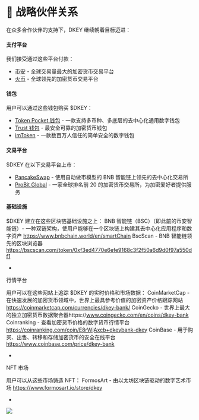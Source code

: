 # 🤝 战略伙伴关系

在众多合作伙伴的支持下，DKEY 继续朝着目标迈进：



#### 支付平台&#x20;

我们接受通过这些平台付款：&#x20;

* [币安](https://www.binance.com/) - 全球交易量最大的加密货币交易平台 &#x20;
* [火币](https://www.huobi.com/) - 全球领先的加密货币交易平台&#x20;



#### 钱包&#x20;

用户可以通过这些钱包购买 $DKEY：&#x20;

* [Token Pocket 钱包](https://www.tokenpocket.pro/) - 一款支持多币种、多底层的去中心化通用数字钱包&#x20;
* [Trust 钱包](https://trustwallet.com/) - 最安全可靠的加密货币钱包&#x20;
* [imToken](https://token.im/) - 一款数百万人信任的简单安全的数字钱包&#x20;



#### 交易平台&#x20;

$DKEY 在以下交易平台上市：&#x20;

* [PancakeSwap](https://pancakeswap.finance/info/token/0xf3ed4770e6efe9168c3f2f50a6d9d0f97a550df1) - 使用自动做市模型的 BNB 智能链上领先的去中心化交易所&#x20;
* [ProBit Global](https://www.probit.com/app/exchange/DKEY-USDT) - 一家全球排名前 20 的加密货币交易所，为加密爱好者提供服务&#x20;



#### 基础设施&#x20;

$DKEY 建立在这些区块链基础设施之上： BNB 智能链（BSC）（即此前的币安智能链）- 一种双链架构，使用户能够在一个区块链上构建其去中心化应用程序和数字资产 https://www.bnbchain.world/en/smartChain BscScan - BNB 智能链领先的区块浏览器 https://bscscan.com/token/0xf3ed4770e6efe9168c3f2f50a6d9d0f97a550df1

*



行情平台&#x20;

用户可以在这些网站上追踪 $DKEY 的实时价格和市场数据： CoinMarketCap - 在快速发展的加密货币领域中，世界上最具参考价值的加密资产价格跟踪网站 https://coinmarketcap.com/currencies/dkey-bank/ CoinGecko - 世界上最大的独立加密货币数据聚合器https://www.coingecko.com/en/coins/dkey-bank Coinranking - 查看加密货币价格的数字货币行情平台 https://coinranking.com/coin/E8rWjAxcb+dkeybank-dkey CoinBase - 用于购买、出售、转移和存储加密货币的安全在线平台 https://www.coinbase.com/price/dkey-bank

*



NFT 市场&#x20;

用户可以从这些市场铸造 NFT： FormosArt - 由以太坊区块链驱动的数字艺术市场 https://www.formosart.io/store/dkey

*



![](../.gitbook/assets/strategy-partner\_cn.png)



